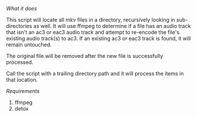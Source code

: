 *What it does*

This script will locate all mkv files in a directory, recursively looking in sub-
directories as well. It will use ffmpeg to determine if a file has an audio track that isn't
an ac3 or eac3 audio track and attempt to re-encode the file's existing audio track(s) to
ac3. If an existing ac3 or eac3 track is found, it will remain untouched.

The original file will be removed after the new file is successfully processed.

Call the script with a trailing directory path and it will process the items in that location.

*Requirements*

1. ffmpeg
2. detox
